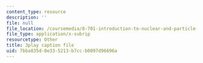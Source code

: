 ```yaml
---
content_type: resource
description: ''
file: null
file_location: /coursemedia/8-701-introduction-to-nuclear-and-particle-physics-fall-2020/7bba835d0e335213b7ccb0097d96696a_quSdhgX3NB8.vtt
file_type: application/x-subrip
resourcetype: Other
title: 3play caption file
uid: 7bba835d-0e33-5213-b7cc-b0097d96696a
---
```

